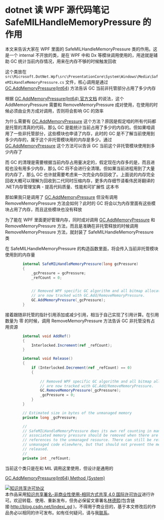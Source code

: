 # dotnet 读 WPF 源代码笔记 SafeMILHandleMemoryPressure 的作用

本文来告诉大家在 WPF 里面的 SafeMILHandleMemoryPressure 类的作用。这是一个 internal 不开放的类，是在 WPF 中和 Dx 等模块调用使用的，用途就是辅助 GC 统计当前内存情况，用来在内存不够的时候触发回收

<!--more-->

<!-- 发布 -->

这个类放在 `src\Microsoft.DotNet.Wpf\src\PresentationCore\System\Windows\Media\SafeMILHandleMemoryPressure.cs` 文件，核心调用是通过 [GC.AddMemoryPressure(Int64)](https://docs.microsoft.com/en-us/dotnet/api/system.gc.addmemorypressure?WT.mc_id=DX-MVP-5003606 ) 方法告诉 GC 当前非托管部分占用了多少内存

根据 [GC.AddMemoryPressure(Int64) 官方文档](https://docs.microsoft.com/en-us/dotnet/api/system.gc.addmemorypressure?WT.mc_id=DX-MVP-5003606 ) 的说法，这个 AddMemoryPressure 需要和 RemoveMemoryPressure 成对使用，在使用的时候必须由业务方成对调用，否则将会影响 GC 的效率

为什么需要有 [GC.AddMemoryPressure](https://docs.microsoft.com/en-us/dotnet/api/system.gc.addmemorypressure?WT.mc_id=DX-MVP-5003606 ) 这个方法？原因是假定咱的所有代码都是托管的清真的代码，那么 GC 是能统计当前占用了多少的内存的。但如果咱调用了一些非托管部分，这些模块也申请了内存，此时的 GC 是不了解当前使用到多少内存的，属于这个非托管模块用的内存是多少。通过 [GC.AddMemoryPressure](https://docs.microsoft.com/en-us/dotnet/api/system.gc.addmemorypressure?WT.mc_id=DX-MVP-5003606 ) 这个方法可以告诉 GC 当前这个非托管模块使用到多少内存了

而 GC 的清理是需要根据当前内存占用量决定的，假定现在内存多的是，而且进程也没有用多少内存，那么 GC 将不会进行全清理。但如果当前进程用到了大量的内存了，那么 GC 也许就需要考虑来一次完全内存回收了。上面说的内存完全回收大概可以理解为回收到二代同时压缩内存，更多内存细节请看伟民哥翻译的 .NET内存管理宝典 - 提高代码质量、性能和可扩展性 这本书

那如果我只是调用了 [GC.AddMemoryPressure](https://docs.microsoft.com/en-us/dotnet/api/system.gc.addmemorypressure?WT.mc_id=DX-MVP-5003606 ) 但没有调用 RemoveMemoryPressure 方法会如何？此时的 GC 将会以为内存里面有这些模块占用了内存，而且这些模块也没有释放

为了能在 WPF 里面更好管理内存，同时成对调用 [GC.AddMemoryPressure](https://docs.microsoft.com/en-us/dotnet/api/system.gc.addmemorypressure?WT.mc_id=DX-MVP-5003606 ) 和 RemoveMemoryPressure 方法，而且是准确在非托管释放的时候调用 RemoveMemoryPressure 方法，就封装了 SafeMILHandleMemoryPressure 类

在 SafeMILHandleMemoryPressure 的构造函数里面，将会传入当前非托管模块使用到的内存量

```csharp
        internal SafeMILHandleMemoryPressure(long gcPressure)
        {
            _gcPressure = gcPressure;
            _refCount = 0;

            
            // Removed WPF specific GC algorithm and all bitmap allocations/deallocations
            // are now tracked with GC.Add/RemoveMemoryPressure.
            GC.AddMemoryPressure(_gcPressure);
        }
```

接着跟随非托管的指针引用添加或减少引用，相当于自己实现了引用计算。在引用数量为 零 的时候，调用 RemoveMemoryPressure 方法告诉 GC 非托管没有占用资源

```csharp
        internal void AddRef()
        {
            Interlocked.Increment(ref _refCount);
        }

        internal void Release()
        {
            if (Interlocked.Decrement(ref _refCount) == 0)
            {
                
                // Removed WPF specific GC algorithm and all bitmap allocations/deallocations
                // are now tracked with GC.Add/RemoveMemoryPressure.
                GC.RemoveMemoryPressure(_gcPressure);
                _gcPressure = 0;
            }
        }

        // Estimated size in bytes of the unmanaged memory
        private long _gcPressure;

        //
        // SafeMILHandleMemoryPressure does its own ref counting in managed code, because the
        // associated memory pressure should be removed when there are no more managed
        // references to the unmanaged resource. There can still be references to it from
        // unmanaged code elsewhere, but that should not prevent the memory pressure from being
        // released.
        //
        private int _refCount;
```

当前这个类只是在和 MIL 调用这里使用，但设计是通用的

[GC.AddMemoryPressure(Int64) Method (System)](https://docs.microsoft.com/en-us/dotnet/api/system.gc.addmemorypressure?WT.mc_id=DX-MVP-5003606)

<a rel="license" href="http://creativecommons.org/licenses/by-nc-sa/4.0/"><img alt="知识共享许可协议" style="border-width:0" src="https://licensebuttons.net/l/by-nc-sa/4.0/88x31.png" /></a><br />本作品采用<a rel="license" href="http://creativecommons.org/licenses/by-nc-sa/4.0/">知识共享署名-非商业性使用-相同方式共享 4.0 国际许可协议</a>进行许可。欢迎转载、使用、重新发布，但务必保留文章署名[林德熙](http://blog.csdn.net/lindexi_gd)(包含链接:http://blog.csdn.net/lindexi_gd )，不得用于商业目的，基于本文修改后的作品务必以相同的许可发布。如有任何疑问，请与我[联系](mailto:lindexi_gd@163.com)。

